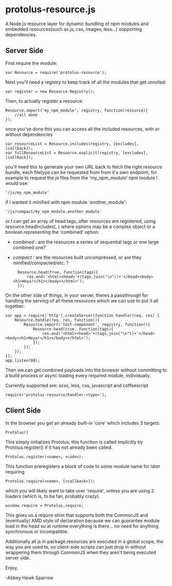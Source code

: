 protolus-resource.js
===========

A Node.js resource layer for dynamic bundling of npm modules and embedded resources(such as js, css, images, less...) supporting dependencies. 

Server Side
-----------
First require the module:

    var Resource = require('protolus-resource');
    
Next you'll need a registry to keep track of all the modules that get unrolled:

    var register = new Resource.Registry();
    
Then, to actually register a resource:

    Resource.import('my_npm_module', registry, function(resource){
        //all done
    });

once you've done this you can access all the included resources, with or without dependencies

    var resourceList = Resource.includes(registry, [excludes], [callback]);
    var fullResourceList = Resource.explicit(registry, [excludes], [callback]);
    
you'll need this to generate your own URL back to fetch the right resource bundle, each filetype can be requested from from it's own endpoint, for example to request the js files from the 'my_npm_module' npm module I would use:

    '/js/my_npm_module'

if I wanted it minified with npm module 'another_module':

    '/js/compact/my_npm_module.another_module'
    
or I can get an array of head tags, after resources are registered, using resource.headIncludes(<options>, <callback>) where options may be a complex object or a boolean representing the 'combined' option.
- *combined* : are the resources a series of sequential tags or one large combined one?
- *compact* : are the resources built uncompressed, or are they minified/compacted/etc. ?

        Resource.head(true, function(tags){
            res.end('<html><head>'+(tags.join("\n"))+'</head><body><h1>Heya!</h1></body></html>');
        });

On the other side of things, in your server, theres a passthrough for handling the serving of all these resources which we can use to put it all together:

    var app = require('http').createServer(function handler(req, res) {
        Resource.handle(req, res, function(){
            Resource.import('test-component', registry, function(){
                Resource.head(true, function(tags){
                    res.end('<html><head>'+(tags.join("\n"))+'</head><body><h1>Heya!</h1></body></html>');
                }); 
            });
        });
    });
    app.listen(80);
    
Then we can get combined payloads into the browser without committing to a build process or async loading every required module, individually.

Currently supported are: scss, less, css, javascript and coffeescript

    require('protolus-resource/handler-<type>');

Client Side
-----------

In the browser you get an already built-in 'core' which includes 3 targets:

    Protolus()
    
This simply initializes Protolus, this function is called implicitly by Protolus.register() if it has not already been called.

    Protolus.register(<name>, <code>);
    
This function preregisters a block of code to some module name for later requiring

    Protolus.require(<name>, [<callback>]);
    
which you will likely want to take over 'require', unless you are using 2 loaders (which is, to be fair, probably crazy).

    window.require = Protolus.require;
    
This gives us a require shim that supports both the CommonJS and (eventually) AMD style of declaration because we can guarantee module load in the head so at runtime everything is there... no need for anything synchronous or incompatible.

Additionally all js in package.resources are executed in a global scope, the way you are used to, so client-side scripts can just drop in without wrappering them through CommonJS when they aren't being executed server side.

Enjoy,

-Abbey Hawk Sparrow